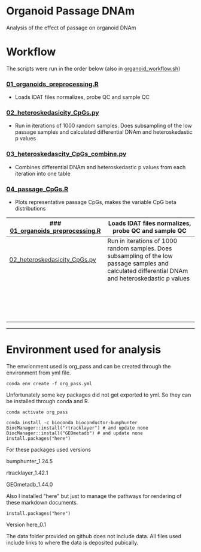 # Organoid Passage DNAm
Analysis of the effect of passage on organoid DNAm

# Workflow
The scripts were run in the order below (also in [organoid_workflow.sh](https://github.com/redgar598/organoid_passage_DNAm/tree/master/scripts/organoid_workflow.sh))


### [01_organoids_preprocessing.R](https://github.com/redgar598/organoid_passage_DNAm/tree/master/output/01_organoids_preprocessing.html)
*  Loads IDAT files normalizes, probe QC and sample QC
### [02_heteroskedasicity_CpGs.py](https://github.com/redgar598/organoid_passage_DNAm/tree/master/output/02_heteroskedasicity_CpGs.ipynb)
*  Run in iterations of 1000 random samples. Does subsampling of the low passage samples and calculated differential DNAm and heteroskedastic p values
### [03_heteroskedascity_CpGs_combine.py](https://github.com/redgar598/organoid_passage_DNAm/tree/master/output/03_heteroskedascity_CpGs_combine.ipynb)
*  Combines differential DNAm and heteroskedastic p values from each iteration into one table
### [04_passage_CpGs.R](https://github.com/redgar598/organoid_passage_DNAm/tree/master/output/04_passage_CpGs.html)
*  Plots representative passage CpGs, makes the variable CpG beta distributions


| ### [01_organoids_preprocessing.R](https://github.com/redgar598/organoid_passage_DNAm/tree/master/output/01_organoids_preprocessing.html) | Loads IDAT files normalizes, probe QC and sample QC                                                                                                 |
|-------------------------------------------------------------------------------------------------------------------------------------------|-----------------------------------------------------------------------------------------------------------------------------------------------------|
| [02_heteroskedasicity_CpGs.py](https://github.com/redgar598/organoid_passage_DNAm/tree/master/output/02_heteroskedasicity_CpGs.ipynb)     | Run in iterations of 1000 random samples. Does subsampling of the low passage samples and calculated differential DNAm and heteroskedastic p values |
|                                                                                                                                           |                                                                                                                                                     |
|                                                                                                                                           |                                                                                                                                                     |
|                                                                                                                                           |                                                                                                                                                     |
|                                                                                                                                           |                                                                                                                                                     |
|                                                                                                                                           |                                                                                                                                                     |
|                                                                                                                                           |                                                                                                                                                     |
|                                                                                                                                           |                                                                                                                                                     |
|                                                                                                                                           |                                                                                                                                                     |
|                                                                                                                                           |                                                                                                                                                     |
|                                                                                                                                           |                                                                                                                                                     |
|                                                                                                                                           |                                                                                                                                                     |
|                                                                                                                                           |                                                                                                                                                     |
|                                                                                                                                           |                                                                                                                                                     |
|                                                                                                                                           |                                                                                                                                                     |
|                                                                                                                                           |                                                                                                                                                     |
|                                                                                                                                           |                                                                                                                                                     |
|                                                                                                                                           |                                                                                                                                                     |

----


# Environment used for analysis
The envrionment used is org_pass and can be created through the environment from yml file.
```
conda env create -f org_pass.yml
```

Unfortunately some key packages did not get exported to yml. So they can be installed through conda and R.
```
conda activate org_pass

conda install -c bioconda bioconductor-bumphunter
BiocManager::install("rtracklayer") # and update none
BiocManager::install("GEOmetadb") # and update none
install.packages("here")
```

For these packages  used versions

bumphunter_1.24.5

rtracklayer_1.42.1

GEOmetadb_1.44.0


Also I installed "here" but just to manage the pathways for rendering of these markdown documents.
```
install.packages("here")
```
Version here_0.1

The data folder provided on github does not include data. All files used include links to where the data is deposited pubically.
